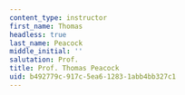 ```yaml
---
content_type: instructor
first_name: Thomas
headless: true
last_name: Peacock
middle_initial: ''
salutation: Prof.
title: Prof. Thomas Peacock
uid: b492779c-917c-5ea6-1283-1abb4bb327c1
---
```

